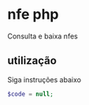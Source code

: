 # nfe php
Consulta e baixa nfes

## utilização 
Siga instruções abaixo

```php 
$code = null;
```


